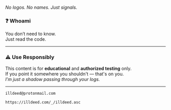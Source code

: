 _No logos. No names. Just signals._

### ❓ Whoami

You don’t need to know.  
Just read the code.

---

### ⚠️ Use Responsibly

This content is for **educational** and **authorized testing** only.  
If you point it somewhere you shouldn't — that's on you.  
_I’m just a shadow passing through your logs._

---

```
illdeed@protonmail.com
```
```
https://illdeed.com/_/illdeed.asc
```


